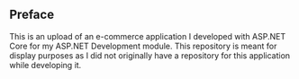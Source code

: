 ## Preface
This is an upload of an e-commerce application I developed with ASP.NET Core for my ASP.NET Development module. This repository is meant for display purposes as I did not originally have a repository for this application while developing it. 